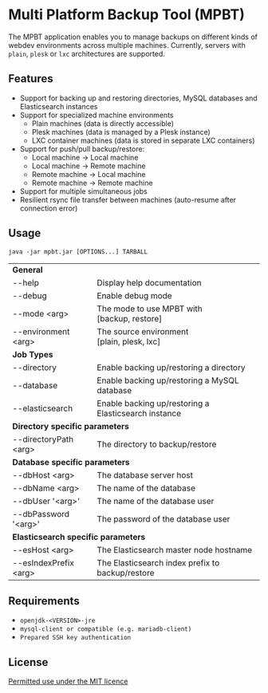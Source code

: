 # Multi Platform Backup Tool (MPBT)

The MPBT application enables you to manage backups on different kinds of webdev environments across multiple machines. Currently, servers with `plain`, `plesk` or `lxc` architectures are supported.

## Features

- Support for backing up and restoring directories, MySQL databases and Elasticsearch instances
- Support for specialized machine environments
    - Plain machines (data is directly accessible)
    - Plesk machines (data is managed by a Plesk instance)
    - LXC container machines (data is stored in separate LXC containers)
- Support for push/pull backup/restore:
    - Local machine → Local machine
    - Local machine → Remote machine
    - Remote machine → Local machine
    - Remote machine → Remote machine
- Support for multiple simultaneous jobs
- Resilient rsync file transfer between machines (auto-resume after connection error)

## Usage

```
java -jar mpbt.jar [OPTIONS...] TARBALL
```

<table>
    <tr>
        <td colspan="2"><b>General</b></td>
    </tr>
    <tr>
        <td>--help</td>
        <td>Display help documentation</td>
    </tr>
    <tr>
        <td>--debug</td>
        <td>Enable debug mode</td>
    </tr>
    <tr>
        <td>--mode &lt;arg&gt;</td>
        <td>The mode to use MPBT with<br>[backup, restore]</td>
    </tr>
    <tr>
        <td>--environment &lt;arg&gt;</td>
        <td>The source environment<br>[plain, plesk, lxc]</td>
    </tr>
    <tr>
        <td colspan="2"><b>Job Types</b></td>
    </tr>
    <tr>
        <td>--directory</td>
        <td>Enable backing up/restoring a directory</td>
    </tr>
    <tr>
        <td>--database</td>
        <td>Enable backing up/restoring a MySQL database</td>
    </tr>
    <tr>
        <td>--elasticsearch</td>
        <td>Enable backing up/restoring a Elasticsearch instance</td>
    </tr>
    <tr>
        <td colspan="2"><b>Directory specific parameters</b></td>
    </tr>
    <tr>
        <td>--directoryPath &lt;arg&gt;</td>
        <td>The directory to backup/restore</td>
    </tr>
    <tr>
        <td colspan="2"><b>Database specific parameters</b></td>
    </tr>
    <tr>
        <td>--dbHost &lt;arg&gt;</td>
        <td>The database server host</td>
    </tr>
    <tr>
        <td>--dbName &lt;arg&gt;</td>
        <td>The name of the database</td>
    </tr>
    <tr>
        <td>--dbUser '&lt;arg&gt;'</td>
        <td>The name of the database user</td>
    </tr>
    <tr>
        <td>--dbPassword '&lt;arg&gt;'</td>
        <td>The password of the database user</td>
    </tr>
    <tr>
        <td colspan="2"><b>Elasticsearch specific parameters</b></td>
    </tr>
    <tr>
        <td>--esHost &lt;arg&gt;</td>
        <td>The Elasticsearch master node hostname</td>
    </tr>
    <tr>
        <td>--esIndexPrefix &lt;arg&gt;</td>
        <td>The Elasticsearch index prefix to backup/restore</td>
    </tr>
</table>

## Requirements

- `openjdk-<VERSION>-jre`
- `mysql-client or compatible (e.g. mariadb-client)`
- `Prepared SSH key authentication`

## License

[Permitted use under the MIT licence](https://choosealicense.com/licenses/mit/)